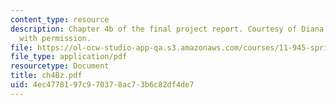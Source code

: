 ```yaml
---
content_type: resource
description: Chapter 4b of the final project report. Courtesy of Diana Bernal. Used
  with permission.
file: https://ol-ocw-studio-app-qa.s3.amazonaws.com/courses/11-945-springfield-studio-spring-2004/4ec4778197c970378ac73b6c82df4de7_ch4Bz.pdf
file_type: application/pdf
resourcetype: Document
title: ch4Bz.pdf
uid: 4ec47781-97c9-7037-8ac7-3b6c82df4de7
---
```


